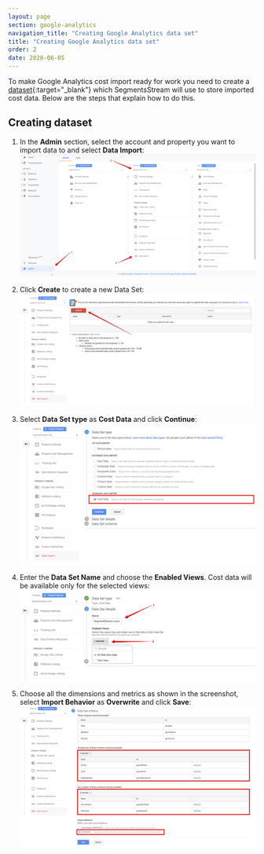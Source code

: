 ```yaml
---
layout: page
section: google-analytics
navigation_title: "Creating Google Analytics data set"
title: "Creating Google Analytics data set"
order: 2
date: 2020-06-05
---
```


To make Google Analytics cost import ready for work you need to create a [dataset](https://support.google.com/analytics/answer/6014980){:target="_blank"} which SegmentsStream will use to store imported cost data.
Below are the steps that explain how to do this.

## Creating dataset

1. In the **Admin** section, select the account and property you want to import data to and select **Data Import**:
![Google Analytic Data Import](/img/google-analytics/ga-data-import.png)

2. Click **Create** to create a new Data Set:
![Google Analytics create Data Set](/img/google-analytics/ga-create-data-set.png)

3. Select **Data Set type** as **Cost Data** and click **Continue**:
![Google Analytics select Data Set type](/img/google-analytics/ga-data-set-type.png)

4. Enter the **Data Set Name** and choose the **Enabled Views**. Cost data will be available only for the selected views:
![Google Analytics Data Set details](/img/google-analytics/ga-data-set-details.png)

5. Choose all the dimensions and metrics as shown in the screenshot, select **Import Behavior** as **Overwrite** and click **Save**:
![Google Analytics Data Set schema](/img/google-analytics/ga-data-set-schema.png)